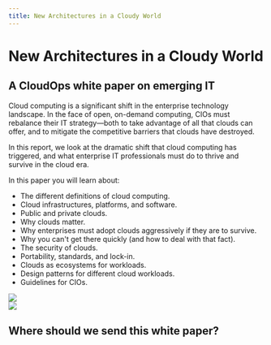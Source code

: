 ```yaml
---
title: New Architectures in a Cloudy World
---
```



<div class="landing-page">
    <!-- hero -->
    <div class="hero jumbotron reading-landing jumbotron-fluid">
        <div class="container-fluid">
            <div class="row">
                <div class="col-xl-6 offset-xl-2 col-lg-10 offset-lg-1 col-md-12">
                    <h1 class="display-4">New Architectures in a Cloudy World</h1>
                </div>
            </div>
        </div>
    </div>
    <div class="main-content">
        <div class="row">
            <div class="col-xl-4 offset-xl-2 without-bottom-line">
                <div class="workshop-prerequisites">
                    <h2>A CloudOps white paper on emerging IT</h2>             
                    <p>Cloud computing is a significant shift in the enterprise technology landscape. In the face of open, on-demand computing, CIOs must rebalance their IT strategy—both to take advantage of all that clouds can offer, and to mitigate the competitive barriers that clouds have destroyed.</p>
                    <p>In this report, we look at the dramatic shift that cloud computing has triggered, and what enterprise IT professionals must do to thrive and survive in the cloud era.</p>
                    <p>In this paper you will learn about:</p>
                    <ul class="dashes">
                    <li>The different definitions of cloud computing.</li>
                    <li>Cloud infrastructures, platforms, and software.</li>
                    <li>Public and private clouds.</li>
                    <li>Why clouds matter.</li>
                    <li>Why enterprises must adopt clouds aggressively if they are to survive.</li>
                    <li>Why you can't get there quickly (and how to deal with that fact).</li>
                    <li>The security of clouds.</li>
                    <li>Portability, standards, and lock-in.</li>
                    <li>Clouds as ecosystems for workloads.</li>
                    <li>Design patterns for different cloud workloads.</li>
                    <li>Guidelines for CIOs.</li>
                    </ul>
                </div>
            </div>
                <div class="col-xl-4 offset-xl-0 white-paper-image">
                <img src="/images/white-papers/new-architectures-in-a-cloudy-world.png">
            </div>
        </div>
            </div>
        </div>
    </div>
    <!-- contact us -->
    <div class="contact-us-card">
        <div class="row">
            <div class="col-xl-8 offset-xl-2 col-lg-10 offset-lg-1 col-md-12 col-sm-12 col-xs-12">
                <img src="/images/single-line-arrows.png">
            </div>
            <div
                class="col-xl-3 offset-xl-3 col-lg-3 offset-lg-1 col-md-10 offset-md-1 col-sm-10 offset-sm-1 col-xs-12">
                <h2>Where should we send this white paper?</h2>
            </div>
            <div
                class="col-xl-5 offset-xl-0 col-lg-6 offset-lg-1 col-md-8 offset-md-2 col-sm-10 offset-sm-1 col-xs-12 general-contact-form">
                <!--[if lte IE 8]>
<script charset="utf-8" type="text/javascript" src="//js.hsforms.net/forms/v2-legacy.js"></script>
<![endif]-->
<script charset="utf-8" type="text/javascript" src="//js.hsforms.net/forms/v2.js"></script>
<script>
  hbspt.forms.create({
	portalId: "732832",
	formId: "90247e9c-a1dc-4867-b8bc-e8d8d15a7c09"
});
</script>
            </div>
        </div>
    </div>
</div>